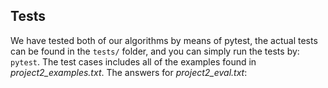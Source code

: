 ## Tests

We have tested both of our algorithms by means of pytest, the actual tests can be found in the `tests/` folder, and you can simply run the tests by: `pytest`. The test cases includes all of the examples found in _project2_examples.txt_. The answers for _project2_eval.txt_:
